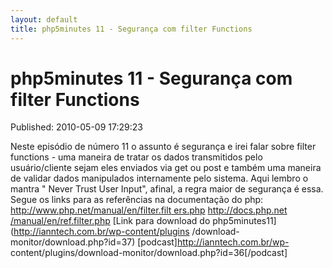 ```yaml
---
layout: default
title: php5minutes 11 - Segurança com filter Functions
---
```



php5minutes 11 - Segurança com filter Functions
===============================================
Published: 2010-05-09 17:29:23

Neste episódio de número 11 o assunto é segurança e irei falar sobre filter
functions - uma maneira de tratar os dados transmitidos pelo usuário/cliente
sejam eles enviados via get ou post e também uma maneira de validar dados
manipulados internamente pelo sistema. Aqui lembro o mantra " Never Trust User
Input", afinal, a regra maior de segurança é essa. Segue os links para as
referências na documentação do php:  [http://www.php.net/manual/en/filter.filt
ers.php](http://www.php.net/manual/en/filter.filters.php) [http://docs.php.net
/manual/en/ref.filter.php](http://docs.php.net/manual/en/ref.filter.php) [Link
para download do php5minutes11](http://ianntech.com.br/wp-content/plugins
/download-monitor/download.php?id=37) [podcast]http://ianntech.com.br/wp-
content/plugins/download-monitor/download.php?id=36[/podcast]

